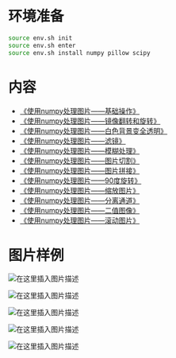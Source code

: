 # 环境准备
```bash
source env.sh init
source env.sh enter
source env.sh install numpy pillow scipy
```
# 内容
- [《使用numpy处理图片——基础操作》](https://github.com/f304646673/numpy-example/blob/main/basic)
- [《使用numpy处理图片——镜像翻转和旋转》](https://github.com/f304646673/numpy-example/blob/main/rot)
- [《使用numpy处理图片——白色背景变全透明》](https://github.com/f304646673/numpy-example/blob/main/iterating)
- [《使用numpy处理图片——滤镜》](https://github.com/f304646673/numpy-example/blob/main/filter)
- [《使用numpy处理图片——模糊处理》](https://github.com/f304646673/numpy-example/blob/main/blur)
- [《使用numpy处理图片——图片切割》](https://github.com/f304646673/numpy-example/blob/main/split)
- [《使用numpy处理图片——图片拼接》](https://github.com/f304646673/numpy-example/blob/main/stack)
- [《使用numpy处理图片——90度旋转》](https://github.com/f304646673/numpy-example/blob/main/rot90)
- [《使用numpy处理图片——缩放图片》](https://github.com/f304646673/numpy-example/blob/main/compress)
- [《使用numpy处理图片——分离通道》](https://github.com/f304646673/numpy-example/blob/main/rgb)
- [《使用numpy处理图片——二值图像》](https://github.com/f304646673/numpy-example/blob/main/blur)
- [《使用numpy处理图片——滚动图片》](https://github.com/f304646673/numpy-example/blob/main/roll)

# 图片样例
![在这里插入图片描述]([https://github.com/f304646673/numpy-example/blob/main/blur/median.png)

![在这里插入图片描述]([https://github.com/f304646673/numpy-example/blob/main/blur/gaussianlaplace.png#pic_center)

![在这里插入图片描述]([https://github.com/f304646673/numpy-example/blob/main/blur/morphologicallaplace.png#pic_center)

![在这里插入图片描述]([https://github.com/f304646673/numpy-example/blob/main/blur/percentile.png#pic_center)

![在这里插入图片描述]([https://github.com/f304646673/numpy-example/blob/main/blur/correlate.png#pic_center)

